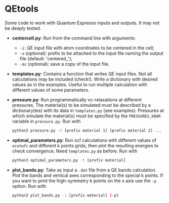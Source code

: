 # QEtools
Some code to work with Quantum Espresso inputs and outputs. It may not be deeply tested.

- **centercell.py**:
Run from the command line with arguments:
  - `-i`: QE input file with atom coordinates to be centered in the cell;
  - `-o` (optional): prefix to be attached to the input file naming the output file (default: 'centered_');
  - `-mc` (optional): save a copy of the input file.


- **templates.py**:
  Contains a function that writes QE input files. Not all calculations may be included (check!). Write a dictionary with desired values as in the examples. Useful to run multiple calculation with different values of some parameters.

- **pressure.py**:
  Run programmatically vc-relaxations at different pressures. The material(s) to be simulated must be described by a dictionary(ies) with its data in `templates.py` (see examples). Pressures at which simulate the material(s) must be specified by the `PRESSURES_KBAR` variable in `pressure.py`. Run with 
  ```bash
  python3 pressure.py -t [prefix material 1] [prefix material 2] ...
  ``` 

- **optimal_parameters.py**:
  Run scf calculations with different values of `ecutwfc` and different k points grids, then plot the resulting energies to check convergence. Need `templates.py` as before. Run with 
  ```bash
  python3 optimal_parameters.py -t [prefix material]
  ``` 
  
- **plot_bands.py**:
  Take as input a `.dat` file from a QE bands calculation. Plot the bands and vertical axes corresponding to the special k points. If you want to print the high-symmetry k points on the x axis use the `-p` option. Run with
  ```bash
  python3 plot_bands.py -i [prefix material] (-p)
  ``` 